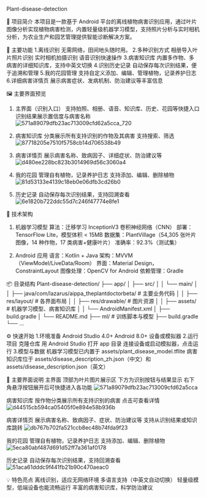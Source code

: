 Plant-disease-detection

🌱 项目简介
本项目是一款基于 Android 平台的离线植物病害识别应用，通过叶片图像分析实现植物病害检测，内置轻量级机器学习模型，支持照片分析与实时相机分析，为农业生产和园艺管理提供智能诊断解决方案。

🚀 主要功能
1.离线识别
无需网络，田间地头随时用。
2.多种识别方式
相册导入叶片照片识别
实时相机拍摄识别
语音识别快速操作
3.病害知识库
内置多作物、多病害的详细知识库，支持中英文切换
4.识别历史记录
自动保存每次识别结果，便于追溯和管理
5.我的花园管理
支持自定义添加、编辑、管理植物，记录养护日志
6.详细病害详情页
展示病害症状、发病机制、防治建议等丰富信息

🖼️ 主要界面预览
1. 主界面（识别入口）
   支持拍照、相册、语音、知识库、历史、花园等快捷入口
   识别结果展示置信度与病害名称
   ![571a89079dfb23ac713009cfd62a5cca_720](https://github.com/user-attachments/assets/1eef97f2-c8af-4cc2-8de0-7eb2a3ea8593)


2. 病害知识库
   分类展示所有支持识别的作物及其病害
   支持搜索、筛选
   ![87718205e7510f5758cb14d706538b49](https://github.com/user-attachments/assets/7e9f2dad-cfc1-4365-83a5-6242619aea4f)


3. 病害详情页
   展示病害名称、致病因子、详细症状、防治建议等
   ![d480ee228bc823b3014969d56c3060a4](https://github.com/user-attachments/assets/d7c941fe-e4c5-441f-8f0b-a12e859b9ceb)


4. 我的花园
   管理自有植物，记录养护日志
   支持添加、编辑、删除植物
   ![81d53133e4139c18eb0e06dfb3cd26b0](https://github.com/user-attachments/assets/f455d4b7-1dc1-4119-8d55-361f12d7cf27)


5. 历史记录
   自动保存每次识别结果，支持回溯查看
   ![6e1820b722ddc55d7c246f47774e8fe1](https://github.com/user-attachments/assets/26225d5a-e9ac-4932-86dd-eae4520961bc)


🧠 技术架构
1. 机器学习模型
   算法：迁移学习 InceptionV3 卷积神经网络（CNN）
   部署：TensorFlow Lite，模型体积 < 15MB
   数据集：PlantVillage（54,305 张叶片图像，14 种作物，17 类病害+健康叶片）
   准确率：92.3%（测试集）

2. Android 应用
   语言：Kotlin + Java
   架构：MVVM（ViewModel/LiveData/Room）
   界面：Material Design，ConstraintLayout
   图像处理：OpenCV for Android
   依赖管理：Gradle

📦 目录结构
Plant-disease-detection/
├── app/
│   ├── src/
│   │   └── main/
│   │       ├── java/com/lazarus/aippa_theplantdoctorbeta/   # 主要业务代码
│   │       ├── res/layout/                                  # 各界面布局
│   │       ├── res/drawable/                                # 图片资源
│   │       ├── assets/                                      # 机器学习模型、病害知识库
│   │       └── AndroidManifest.xml
│   ├── build.gradle
│   └── README.md
├── ml/                                                      # 训练脚本与模型
├── build.gradle
└── ...

⚙️ 快速开始
1.环境准备
Android Studio 4.0+
Android 8.0+ 设备或模拟器
2.运行项目
克隆仓库
用 Android Studio 打开 app 目录
连接设备或启动模拟器，点击运行
3.模型与数据
机器学习模型已内置于 assets/plant_disease_model.tflite
病害知识库位于 assets/disease_description_zh.json（中文）和 assets/disease_description.json（英文）

📝 主要界面说明
主界面
顶部为叶片图片展示区
下方为识别按钮与结果显示
右下角悬浮按钮展开后可快捷进入各功能
![571a89079dfb23ac713009cfd62a5cca](https://github.com/user-attachments/assets/910e4216-c4d5-4cef-aa7b-e2f77a1bbeee)

病害知识库
按作物分类展示所有支持识别的病害
点击可查看详情
![d44515cb594ca05405f0e894e58b936b](https://github.com/user-attachments/assets/83d378e5-3e3b-4664-be7f-c0ecbcee36ac)

病害详情页
展示病害名称、致病因子、症状、防治建议等
支持从识别结果或知识库跳转
![db767b702fa521ccb8ec48b74fda9f23](https://github.com/user-attachments/assets/e23577cf-8341-4fd6-9dd7-84dba250246d)

我的花园
管理自有植物，记录养护日志
支持添加、编辑、删除植物
![5eca80abf487d691d52ff7a361af0178](https://github.com/user-attachments/assets/61253a68-395c-4767-9360-4013375784bc)

历史记录
自动保存每次识别结果，支持回溯查看
![51aca61dddc9f441fb21b90c470aeac0](https://github.com/user-attachments/assets/82cc0c48-e1e3-460c-828e-211064c1e331)

💡 特色亮点
离线识别，适应无网络环境
多语言支持（中英文自动切换）
轻量级模型，低端设备也能流畅运行
丰富的病害知识库，科学防治建议